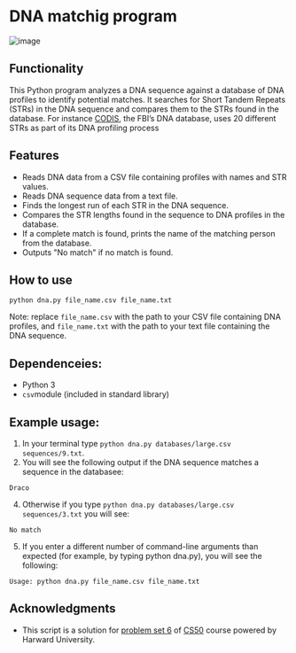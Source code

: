 
# DNA matchig program
  ![image](https://github.com/IntiToalombo/CS50/assets/95141129/6d3f5802-8a15-4d74-8eb8-3c8595ceb329)

## Functionality
This Python program analyzes a DNA sequence against a database of DNA profiles to identify potential matches. It searches for Short Tandem Repeats (STRs) in the DNA sequence and compares them to the STRs found in the database. For instance [CODIS](https://www.fbi.gov/how-we-can-help-you/dna-fingerprint-act-of-2005-expungement-policy/codis-and-ndis-fact-sheet), the FBI’s DNA database, uses 20 different STRs as part of its DNA profiling process
## Features
* Reads DNA data from a CSV file containing profiles with names and STR values.
* Reads DNA sequence data from a text file.
* Finds the longest run of each STR in the DNA sequence.
* Compares the STR lengths found in the sequence to DNA profiles in the database.
* If a complete match is found, prints the name of the matching person from the database.
* Outputs "No match" if no match is found.
## How to use
```
python dna.py file_name.csv file_name.txt
```
Note: replace `file_name.csv` with the path to your CSV file containing DNA profiles, and `file_name.txt` with the path to your text file containing the DNA sequence.

## Dependenceies:
* Python 3
* `csv`module (included in standard library)
## Example usage:
1. In your terminal type `python dna.py databases/large.csv sequences/9.txt`.
2. You will see the following output if the DNA sequence matches a sequence in the databasee:
```
Draco
```
4. Otherwise if you type `python dna.py databases/large.csv sequences/3.txt` you will see:
```
No match
```
5. If you enter a different number of command-line arguments than expected (for example, by typing python dna.py), you will see the following:
```
Usage: python dna.py file_name.csv file_name.txt
```
## Acknowledgments
* This script is a solution for [problem set 6](https://cs50.harvard.edu/x/2024/psets/6/) of [CS50](https://cs50.harvard.edu/x/2024/) course powered by Harward University. 

